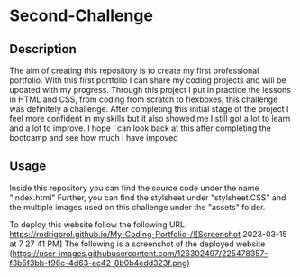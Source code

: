 # Second-Challenge

## Description

The aim of creating this repository is to create my first professional portfolio. With this first portfolio I can share my coding projects and will be updated with my progress. Through this project I put in practice the lessons in HTML and CSS, from coding from scratch to flexboxes, this challenge was definitely a challenge. After completing this initial stage of the project I feel more confident in my skills but it also showed me I still got a lot to learn and a lot to improve. I hope I can look back at this after completing the bootcamp and see how much I have impoved


## Usage
Inside this repository you can find the source code under the name "index.html" Further, you can find the stylsheet under "stylsheet.CSS" and the multiple images used on this challenge under the "assets" folder.

To deploy this website follow the following URL: https://rodrigorol.github.io/My-Coding-Portfolio-/![Screenshot 2023-03-15 at 7 27 41 PM]
The following is a screenshot of the deployed website (https://user-images.githubusercontent.com/126302497/225478357-f3b5f3bb-f96c-4d63-ac42-8b0b4edd323f.png)
